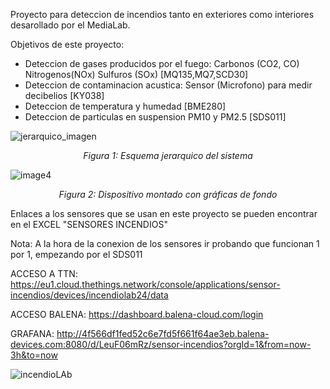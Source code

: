 Proyecto para deteccion de incendios tanto en exteriores como interiores desarollado por el MediaLab.

Objetivos de este proyecto: 
* Deteccion de gases producidos por el fuego: Carbonos (CO2, CO) Nitrogenos(NOx) Sulfuros (SOx) [MQ135,MQ7,SCD30]
* Deteccion de contaminacion acustica: Sensor (Microfono) para medir decibelios [KY038]
* Deteccion de temperatura y humedad [BME280]
* Deteccion de particulas en suspension PM10 y PM2.5 [SDS011]


![jerarquico_imagen](https://github.com/user-attachments/assets/fd91d4c8-cebd-48fa-aa1f-6fc269b93277)
_<p align="center">Figura 1: Esquema jerarquico del sistema </p>_
![image4](https://github.com/user-attachments/assets/413d8f26-65e6-4c22-9c4f-37eb8ee13501)
_<p align="center">Figura 2: Dispositivo montado con gráficas de fondo </p>_
  
  
Enlaces a los sensores que se usan en este proyecto se pueden encontrar en el EXCEL "SENSORES INCENDIOS"

Nota: A la hora de la conexion de los sensores ir probando que funcionan 1 por 1, empezando por el SDS011

ACCESO A TTN: https://eu1.cloud.thethings.network/console/applications/sensor-incendios/devices/incendiolab24/data

ACCESO BALENA: https://dashboard.balena-cloud.com/login

GRAFANA: http://4f566df1fed52c6e7fd5f661f64ae3eb.balena-devices.com:8080/d/LeuF06mRz/sensor-incendios?orgId=1&from=now-3h&to=now

![incendioLAb](https://github.com/user-attachments/assets/ee7b1074-a0ec-4a65-86f4-7a6e7b56fafd)


